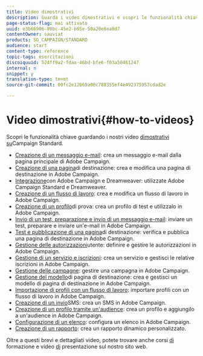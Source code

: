 ```yaml
---
title: Video dimostrativi
description: Guarda i video dimostrativi e scopri le funzionalità chiave di Adobe Campaign.
page-status-flag: mai attivato
uuid: e3b66906-80bc-45e2-b65e-50a20e6ea0d7
contentOwner: sauviat
products: SG_CAMPAIGN/STANDARD
audience: start
content-type: reference
topic-tags: esercitazioni
discoiquuid: 524ff9a2-fdaa-46bd-bfe6-f03a50461247
internal: n
snippet: y
translation-type: tm+mt
source-git-commit: 00fc2e12669a00c788355ef4e492375957cdad2e

---
```



# Video dimostrativi{#how-to-videos}

Scopri le funzionalità chiave guardando i nostri video [dimostrativi su](https://helpx.adobe.com/campaign/kt/acs/index/acs-videos.html)Campaign Standard.

* [Creazione di un messaggio e-mail](https://helpx.adobe.com/campaign/kt/acs/using/acs-create-email-from-homepage-feature-video-use.html): crea un messaggio e-mail dalla pagina principale di Adobe Campaign.
* [Creazione di una pagina](https://helpx.adobe.com/campaign/kt/acs/using/acs-create-edit-landing-page-feature-video-use.html)di destinazione: crea e modifica una pagina di destinazione in Adobe Campaign.
* [Integrazione](https://docs.campaign.adobe.com/doc/standard/en/Videos/ACS_Dreamweaver.mp4)con Adobe Campaign e Dreamweaver: utilizzate Adobe Campaign Standard e Dreamweaver.
* [Creazione di un flusso di lavoro](https://helpx.adobe.com/campaign/kt/acs/using/acs-create-workflow-feature-video-use.html): crea e modifica un flusso di lavoro in Adobe Campaign.
* [Creazione di un profilo](https://helpx.adobe.com/campaign/kt/acs/using/acs-test-profiles-feature-video-use.html)di prova: crea un profilo di test e utilizzalo in Adobe Campaign.
* [Invio di un test, preparazione e invio di un messaggio e-mail](https://helpx.adobe.com/campaign/kt/acs/using/acs-sending-test-preparing-sending-email-feature-video-use.html): inviare un test, preparare e inviare un'e-mail in Adobe Campaign.
* [Test e pubblicazione di una pagina](https://helpx.adobe.com/campaign/kt/acs/using/acs-create-edit-landing-page-feature-video-use.html)di destinazione: verifica e pubblica una pagina di destinazione in Adobe Campaign.
* [Gestione delle autorizzazioni](https://helpx.adobe.com/campaign/kt/acs/using/acs-user-access-rights-feature-video-use.html)utente: definire e gestire le autorizzazioni in Adobe Campaign.
* [Gestione di un servizio e iscrizioni](https://helpx.adobe.com/campaign/kt/acs/using/acs-services-and-subscriptions-feature-video-use.html): crea un servizio e gestisci le relative iscrizioni in Adobe Campaign.
* [Gestione delle campagne](https://helpx.adobe.com/campaign/kt/acs/using/acs-managing-campaigns-feature-video-use.html): gestire una campagna in Adobe Campaign.
* [Gestione del modello](https://docs.campaign.adobe.com/doc/standard/en/Videos/LP_template_configuration.mp4)di pagina di destinazione: crea e gestisci un modello di pagina di destinazione in Adobe Campaign.
* [Importazione di profili con un flusso di lavoro](https://docs.campaign.adobe.com/doc/standard/en/Videos/importing_profiles.mp4): importare profili con un flusso di lavoro in Adobe Campaign.
* [Creazione di un invio](https://docs.campaign.adobe.com/doc/standard/en/Videos/creating_sms.mp4)SMS: crea un SMS in Adobe Campaign.
* [Creazione di un profilo tramite un'audience](https://docs.campaign.adobe.com/doc/standard/en/Videos/creating_profile_using_audience.mp4): crea un profilo e aggiungilo a un'audience in Adobe Campaign.
* [Configurazione di un elenco](https://docs.campaign.adobe.com/doc/standard/en/Videos/configuring_list_ACS.mp4): configura un elenco in Adobe Campaign.
* [Creazione di un rapporto](https://helpx.adobe.com/campaign/kt/acs/using/acs-creating-a-dynamic-report-feature-video-use.html): crea un rapporto dinamico personalizzato.

Oltre a questi brevi e dettagliati video, potete trovare anche corsi [di](https://training.adobe.com/training/courses.html) formazione e video [di](http://www.adobe.com/training/video.html) presentazione sul nostro sito web.
